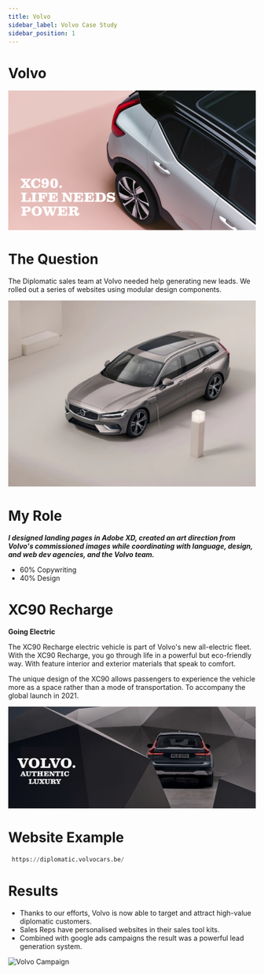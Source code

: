 ```yaml
---
title: Volvo
sidebar_label: Volvo Case Study
sidebar_position: 1
---
```


# Volvo

![Volvo Tagline](static/img/Volvo.png)

# The Question
 
The Diplomatic sales team at Volvo needed help generating new leads. We rolled out a series of websites using modular design components. 

![Volvo Prop](static/img/Volvo1.png)

# My Role 

  ***I designed landing pages in Adobe XD, created an art direction from Volvo's commissioned images while coordinating with language, design, and web dev agencies, and the Volvo team.***

 - 60% Copywriting
 - 40% Design

# XC90 Recharge

**Going Electric**

The XC90 Recharge electric vehicle is part of Volvo's new all-electric fleet. With the XC90 Recharge, you go through life in a powerful but eco-friendly way. With feature interior and exterior materials that speak to comfort. 

The unique design of the XC90 allows passengers to experience the vehicle more as a space rather than a mode of transportation. To accompany the global launch in 2021. 

![Authentic Luxury](static/img/Volvo2.png)

# Website Example

```python
 https://diplomatic.volvocars.be/
````

# Results

- Thanks to our efforts, Volvo is now able to target and attract high-value diplomatic customers. 
- Sales Reps have personalised websites in their sales tool kits. 
- Combined with google ads campaigns the result was a powerful lead generation system. 


![Volvo Campaign](static/img/Volvo3.png)